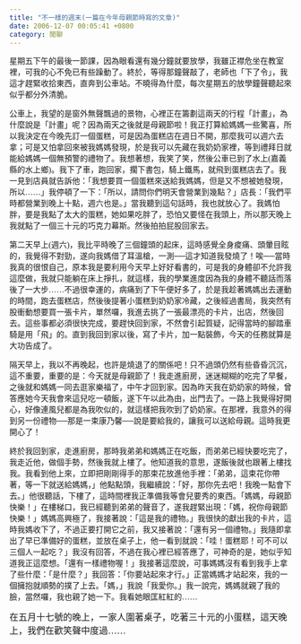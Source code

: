 ```yaml
---
title: "不一樣的週末(一篇在今年母親節時寫的文章)"
date: 2006-12-07 00:05:41 +0800
category: 閒聊
---
```

<p class="MsoNormal"><span style="font-family: 細明體;">星期五下午的最後一節課，因為眼看還有幾分鐘就要放學，我雖正襟危坐在教室裡，可我的心不免已有些躁動了。終於，等得那鐘聲敲了，老師也「下了令」，我這才趕緊收拾東西，直奔到公車站。不曉得為什麼，每次星期五的放學鐘聲聽起來似乎都分外清脆。<span lang="EN-US"><o:p /></span><o:p /></span></p><p class="MsoNormal"><span style="font-family: 細明體;"><o:p />公車上，我望的是窗外無聲飄過的景物，心裡正在籌劃這兩天的行程「計畫」，為什麼說是「計畫」呢？因為兩天之後就是母親節啦！我正打算給媽媽一些驚喜，所以我決定在今晚先訂一個蛋糕，可是因為蛋糕店在週日不開，那麼我可以週六去拿；可是又怕拿回來被我媽媽發現，於是我可以先藏在我奶奶家裡，等到禮拜日就能給媽媽一個無預警的禮物了。我想著想，我笑了笑，然後公車已到了水上<span lang="EN-US">(</span>嘉義縣的水上鄉<span lang="EN-US">)</span>。我下了車，跑回家，擱下書包，騎上鐵馬，就飛到蛋糕店去了。我一見到店員就告訴他：「我想要買一個蛋糕來送給我媽媽，但是又不想被她發現，所以……」我停頓了一下：「所以，請問你們明天會營業到幾點？」店長：「我們平時都營業到晚上十點，週六也是。」當我聽到這句話時，我也就放心了。我媽怕胖，要是我點了太大的蛋糕，她如果吃胖了，恐怕又要怪在我頭上，所以那天晚上我就點了一個三十元的巧克力幕斯。然後拍拍屁股回家去。<span lang="EN-US"><o:p /></span><o:p /></span></p><p class="MsoNormal"><span style="font-family: 細明體;"><o:p />第二天早上<span lang="EN-US">(</span>週六<span lang="EN-US">)</span>，我比平時晚了三個鐘頭的起床，這時感覺全身痠痛、頭暈目眩的，我覺得不對勁，遂向我媽借了耳溫槍，一測──這才知道我發燒了！唉──當時我真的很恨自己，原本我是要利用今天早上好好看書的，可是我的身體卻不允許我這麼做，我就只能躺在床上掙扎，就這樣，我的學業進度因為我的身體不聽話而落後了一大步……不過很幸運的，病痛到了下午便好多了，於是我趁著媽媽出去運動的時間，跑去蛋糕店，然後後提著小蛋糕到奶奶家冷藏，之後經過書局，我突然有股衝動想要買一張卡片，單然囉，我進去挑了一張最漂亮的卡片，出店，然後回去。這些事都必須很快完成，要趕快回到家，不然會引起質疑，記得當時的腳踏車騎是用「飛」的。直到我回到家以後，寫了卡片，加一點裝飾，今天的任務就算是大功告成了。<span lang="EN-US"><o:p /></span><o:p /></span></p><p class="MsoNormal"><span style="font-family: 細明體;"><o:p />隔天早上，我以不再晚起，也許是燒退了的關係吧！只不過頭仍然有些昏昏沉沉，這不重要，重要的是：今天就是母親節了！我走進廚房，迷迷糊糊的吃完了早餐，之後就和媽媽一同去逛家樂福了，中午才回到家。因為昨天我在奶奶家的時候，曾答應她今天我會來這兒吃一頓飯，遂下午以此為由，出門去了。一路上我覺得好開心，好像連風兒都是為我吹似的，就這樣把我吹到了奶奶家。在那裡，我意外的得到另一份禮物──那是一束康乃馨──說是要給我的，讓我可以送給母親。這時我更開心了！<span lang="EN-US"><o:p /></span><o:p /></span></p><p class="MsoNormal"><span lang="EN-US" style="font-family: 細明體;"><o:p />終於我回到家，走進廚房，那時我弟弟和媽媽正在吃飯，而弟弟已經快要吃完了，我走近他，做個手勢，然後我就上樓了。他知道我的意思，遂飯後就也跟著上樓找我。我看到他上來，立即把剛剛得手的那束花放進他手裡：「弟弟，這束花你帶著，等一下就送給媽媽，」他點點頭，我繼續說：「好，那你先去吧！我晚一點會下去。」他很聽話，下樓了，這時間裡我正準備我等會兒要秀的東西。「媽媽，母親節快樂！」在樓梯口，我已經聽到弟弟的聲音了，遂我趕緊出現：「媽，祝你母親節快樂！」媽媽高興極了，我接著說：「這是我的禮物。」我很快的獻出我的卡片，這時我媽收下了，不過正要打開它之前，我又接著說：「還有另一個禮物。」我隨即拿出了早已準備好的蛋糕，並放在桌子上，他一看到就說：「哇！蛋糕耶！可不可以三個人一起吃？」我沒有回答，不過在我心裡已經答應了，可神奇的是，她似乎知道我正這麼想。「還有一樣禮物喔！」我接著這麼說，可事媽媽沒有看到我手上拿了些什麼：「是什麼？」我回答：「你要站起來才行。」正當媽媽才站起來，我的一個擁抱就順勢的撲了上去。「媽，」我說「我愛你。」我一說完，媽媽就親了我的臉，當然囉，我也親了她一下。我看她眼匡紅紅的……<span lang="EN-US"><o:p /></span><o:p /></span></p><p class="MsoNormal"><span lang="EN-US" style="font-family: 細明體;"><o:p /></span><span style="font-size: 12pt; font-family: 細明體;">在五月十七號的晚上，一家人圍著桌子，吃著三十元的小蛋糕，這天晚上，我們在歡笑聲中度過……</span><br /></p><br /><span style="font-size: 12pt; font-family: 細明體;"></span>

